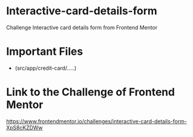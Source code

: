 # Interactive-card-details-form
Challenge Interactive card details form from Frontend Mentor

# Important Files
- (src/app/credit-card/.....)

# Link to the Challenge of Frontend Mentor
https://www.frontendmentor.io/challenges/interactive-card-details-form-XpS8cKZDWw
